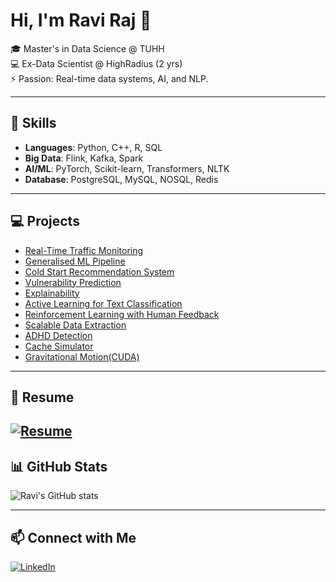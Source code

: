 # Hi, I'm Ravi Raj 👋  

🎓 Master's in Data Science @ TUHH  
💻 Ex-Data Scientist @ HighRadius (2 yrs)  
⚡ Passion: Real-time data systems, AI, and NLP.

---
## 🚀 Skills
- **Languages**: Python, C++, R, SQL  
- **Big Data**: Flink, Kafka, Spark  
- **AI/ML**: PyTorch, Scikit-learn, Transformers, NLTK  
- **Database**: PostgreSQL, MySQL, NOSQL, Redis

---
## 💻 Projects
- [Real-Time Traffic Monitoring](https://github.com/4rajravi/Taxi-Dashboard)
- [Generalised ML Pipeline](https://github.com/4rajravi/Human-Centric-AI/tree/main/project01)
- [Cold Start Recommendation System](https://github.com/4rajravi/Human-Centric-AI/tree/main/project04)
- [Vulnerability Prediction](https://github.com/4rajravi/Vulnerability-Prediction) 
- [Explainability](https://github.com/4rajravi/Human-Centric-AI/tree/main/project03)
- [Active Learning for Text Classification](https://github.com/4rajravi/Human-Centric-AI/tree/main/project02)
- [Reinforcement Learning with Human Feedback](https://github.com/4rajravi/Human-Centric-AI/tree/main/project05)
- [Scalable Data Extraction](https://github.com/4rajravi/chef-treff_hackathon_2025)
- [ADHD Detection](https://github.com/4rajravi/ADHD-Detection)
- [Cache Simulator](https://github.com/4rajravi/Cache-Simulator)
- [Gravitational Motion(CUDA)](https://github.com/4rajravi/Physical-Model-Gravitational-Motion-cuda-)

---
## 📄 Resume
[![Resume](https://img.shields.io/badge/Resume-PDF-blue?style=flat&logo=adobeacrobat)](https://drive.google.com/file/d/1DpK7brLoF09dZdgJqbcbbH9KsyH8SmaB/view?usp=drive_link)
---

## 📊 GitHub Stats
![Ravi's GitHub stats](https://github-readme-stats.vercel.app/api?username=4rajravi&show_icons=true&theme=radical)  

---
## 📫 Connect with Me
[![LinkedIn](https://img.shields.io/badge/LinkedIn-blue?style=flat&logo=linkedin)](https://www.linkedin.com/in/ravi-r-0a440a193/)
